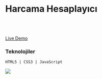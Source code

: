 <h1>Harcama Hesaplayıcı</h1>


<br>
<br>

[Live Demo](https://harcama-hesaplama.netlify.app/)

<h3>Teknolojiler</h3>

````
HTML5 | CSS3 | JavaScript
````

<img src="https://user-images.githubusercontent.com/109925130/225165997-6d724194-4fef-4439-8257-40e84ffaa2db.gif"/>
